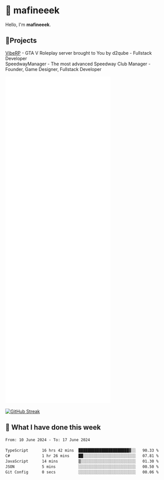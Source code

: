 # 👋 mafineeek
Hello, I'm **mafineeek**.

## 📝Projects

[VibeRP](https://v-rp.pl) - GTA V Roleplay server brought to You by d2qube - Fullstack Developer<br/>
SpeedwayManager - The most advanced Speedway Club Manager - Founder, Game Designer, Fullstack Developer


![](./github-metrics.svg)

[![GitHub Streak](https://streak-stats.demolab.com/?user=mafineeek)](https://git.io/streak-stats)

## 📰 What I have done this week
<!--START_SECTION:waka-->

```txt
From: 10 June 2024 - To: 17 June 2024

TypeScript      16 hrs 42 mins  ██████████████████████▓░░   90.33 %
C#              1 hr 26 mins    ██░░░░░░░░░░░░░░░░░░░░░░░   07.81 %
JavaScript      14 mins         ▒░░░░░░░░░░░░░░░░░░░░░░░░   01.30 %
JSON            5 mins          ░░░░░░░░░░░░░░░░░░░░░░░░░   00.50 %
Git Config      0 secs          ░░░░░░░░░░░░░░░░░░░░░░░░░   00.06 %
```

<!--END_SECTION:waka-->
